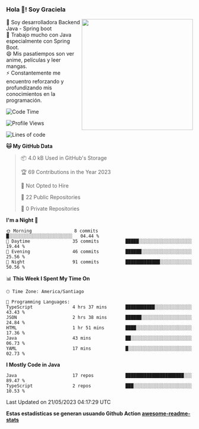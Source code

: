 ### Hola 👋! Soy Graciela

<img align='right' src="https://user-images.githubusercontent.com/74038190/221352975-94759904-aa4c-4032-a8ab-b546efb9c478.gif" width="300">

<p>🔭 Soy desarrolladora Backend Java - Spring boot<br>
🌱 Trabajo mucho con Java especialmente con Spring Boot.<br>
😄 Mis pasatiempos son ver anime, películas y leer mangas.<br>
⚡ Constantemente me encuentro reforzando y profundizando mis conocimientos en la programación.</p>

<!--START_SECTION:waka-->
![Code Time](http://img.shields.io/badge/Code%20Time-15%20hrs%2045%20mins-blue)

![Profile Views](http://img.shields.io/badge/Profile%20Views-19-blue)

![Lines of code](https://img.shields.io/badge/From%20Hello%20World%20I%27ve%20Written-136.5%20thousand%20lines%20of%20code-blue)

**🐱 My GitHub Data** 

> 📦 4.0 kB Used in GitHub's Storage 
 > 
> 🏆 69 Contributions in the Year 2023
 > 
> 🚫 Not Opted to Hire
 > 
> 📜 22 Public Repositories 
 > 
> 🔑 0 Private Repositories 
 > 
**I'm a Night 🦉** 

```text
🌞 Morning                8 commits           █░░░░░░░░░░░░░░░░░░░░░░░░   04.44 % 
🌆 Daytime                35 commits          █████░░░░░░░░░░░░░░░░░░░░   19.44 % 
🌃 Evening                46 commits          ██████░░░░░░░░░░░░░░░░░░░   25.56 % 
🌙 Night                  91 commits          █████████████░░░░░░░░░░░░   50.56 % 
```


📊 **This Week I Spent My Time On** 

```text
🕑︎ Time Zone: America/Santiago

💬 Programming Languages: 
TypeScript               4 hrs 37 mins       ███████████░░░░░░░░░░░░░░   43.43 % 
JSON                     2 hrs 38 mins       ██████░░░░░░░░░░░░░░░░░░░   24.84 % 
HTML                     1 hr 51 mins        ████░░░░░░░░░░░░░░░░░░░░░   17.36 % 
Java                     43 mins             ██░░░░░░░░░░░░░░░░░░░░░░░   06.73 % 
YAML                     17 mins             █░░░░░░░░░░░░░░░░░░░░░░░░   02.73 % 
```

**I Mostly Code in Java** 

```text
Java                     17 repos            ██████████████████████░░░   89.47 % 
TypeScript               2 repos             ███░░░░░░░░░░░░░░░░░░░░░░   10.53 % 
```




 Last Updated on 21/05/2023 04:17:29 UTC
<!--END_SECTION:waka-->


<!--
**gracielaContreras/gracielaContreras** is a ✨ _special_ ✨ repository because its `README.md` (this file) appears on your GitHub profile.

Here are some ideas to get you started:

- 🔭 I’m currently working on ...
- 🌱 I’m currently learning ...
- 👯 I’m looking to collaborate on ...
- 🤔 I’m looking for help with ...
- 💬 Ask me about ...
- 📫 How to reach me: ...
- 😄 Pronouns: ...
- ⚡ Fun fact: ...
-->

**Estas estadísticas se generan usuando Github Action [awesome-readme-stats](https://github.com/anmol098/waka-readme-stats)**
